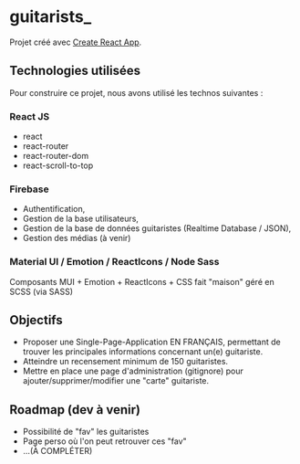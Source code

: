 # guitarists_

Projet créé avec [Create React App](https://github.com/facebook/create-react-app).

## Technologies utilisées

Pour construire ce projet, nous avons utilisé les technos suivantes : 

### React JS

- react
- react-router
- react-router-dom
- react-scroll-to-top


### Firebase

- Authentification,
- Gestion de la base utilisateurs,
- Gestion de la base de données guitaristes (Realtime Database / JSON),
- Gestion des médias (à venir)


### Material UI / Emotion / ReactIcons / Node Sass

Composants MUI + Emotion + ReactIcons + CSS fait "maison" géré en SCSS (via SASS)




## Objectifs

- Proposer une Single-Page-Application EN FRANÇAIS, permettant de trouver les principales informations concernant un(e) guitariste.
- Atteindre un recensement minimum de 150 guitaristes.
- Mettre en place une page d'administration (gitignore) pour ajouter/supprimer/modifier une "carte" guitariste.


## Roadmap (dev à venir)

- Possibilité de "fav" les guitaristes
- Page perso où l'on peut retrouver ces "fav"
- ...(À COMPLÉTER)
